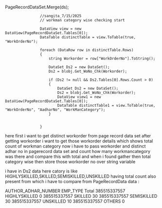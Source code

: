 PageRecordDataSet.Merge(ds);

                    //sangita_7/15/2025
                    // workman category wise checking start

                    DataView view = new DataView(PageRecordDataSet.Tables[0]);
                    DataTable distinctTable = view.ToTable(true, "WorkOrderNo");

                    foreach (DataRow row in distinctTable.Rows)
                    {
                        string Workorder = row["WorkOrderNo"].ToString();

                        DataSet Ds2 = new DataSet();
                        Ds2 = blobj.Get_WoNo_Chk(Workorder);
                        
                        if (Ds2 != null && Ds2.Tables[0].Rows.Count > 0)
                        {
                            DataSet Ds2 = new DataSet();
                            Ds2 = blobj.Get_WoNo_Chk(Workorder);
                            DataView view1 = new DataView(PageRecordDataSet.Tables[0]);
                            DataTable distinctTable1 = view.ToTable(true, "WorkOrderNo", "AadharNo", "WorkManCategory");
                        }


                    }



here first i want to get distinct workorder from page record data set after getting workorder i want to get those workorder details which
 shows total count of workman category now i have to pass workorder and distinct adhar no  in pagerecord data set and count how many workmancategory was there and compare this
with total and when i found gather then total category wise then store those workorder no  over string variable

i have in Ds2 data  here catory is like HIGHLYSKILLED,SKILLED,SEMISKILLED,UNSKILLED having total count also present from which i have to compare from PageRecordData data			 :

AUTHOR_ADHAR_NUMBER	EMP_TYPE	Total
385515337557	HIGHLYSKILLED	0
385515337557	SKILLED	30
385515337557	SEMISKILLED	30
385515337557	UNSKILLED	10
385515337557	OTHERS	0

